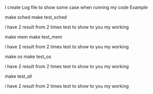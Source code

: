 I create Log file to show some case when running my code 
Example 

make sched
make test_sched 

i have 2 result from 2 times test to show to you my working

make mem
make test_mem

i have 2 result from 2 times test to show to you my working

make os
make test_os 

i have 2 result from 2 times test to show to you my working

make test_all

i have 2 result from 2 times test to show to you my working